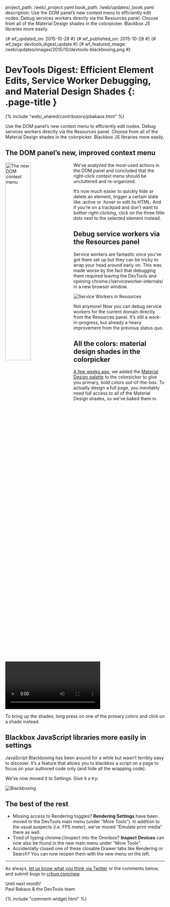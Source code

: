 project_path: /web/_project.yaml
book_path: /web/updates/_book.yaml
description: Use the DOM panel’s new context menu to efficiently edit nodes. Debug services workers directly via the Resources panel. Choose from all of the Material Design shades in the colorpicker. Blackbox JS libraries more easily.

{# wf_updated_on: 2015-10-28 #}
{# wf_published_on: 2015-10-28 #}
{# wf_tags: devtools,digest,update #}
{# wf_featured_image: /web/updates/images/2015/10/devtools-blackboxing.png #}

# DevTools Digest: Efficient Element Edits, Service Worker Debugging, and Material Design Shades {: .page-title }

{% include "web/_shared/contributors/pbakaus.html" %}



Use the DOM panel’s new context menu to efficiently edit nodes. Debug services workers directly via the Resources panel. Choose from all of the Material Design shades in the colorpicker. Blackbox JS libraries more easily.

## The DOM panel’s new, improved context menu

<img src="/web/updates/images/2015/10/devtools-dom-menu.png" alt="The new DOM context menu" style="float: left;max-width: 230px;margin-right: 1em;margin-bottom: 1em;width: 40%;">We’ve analyzed the most-used actions in the DOM panel and concluded that the right-click context menu should be uncluttered and re-organized.

It’s now much easier to quickly hide or delete an element, trigger a certain state like :active or :hover or edit its HTML. And if you’re on a trackpad and don’t want to bother right-clicking, click on the three little dots next to the selected element instead.

## Debug service workers via the Resources panel

Service workers are fantastic once you’ve got them set up but they can be tricky to wrap your head around early on. This was made worse by the fact that debugging them required leaving the DevTools and opening chrome://serviceworker-internals/ in a new browser window.

![Service Workers in Resources](/web/updates/images/2015/10/devtools-service-workers.png)

Not anymore! Now you can debug service workers for the current domain directly from the Resources panel. It’s still a work-in-progress, but already a heavy improvement from the previous status quo.

## All the colors: material design shades in the colorpicker

[A few weeks ago](/web/updates/2015/08/devtools-digest-aggregated-timeline-details), we added the [Material Design palette](https://www.google.com/design/spec/style/color.html#color-color-palette) to the colorpicker to give you primary, bold colors out-of-the-box. To actually design a full page, you inevitably need full access to all of the Material Design shades, so we’ve baked them in.

<video src="/web/updates/videos/2015/10/devtools-md-shades.mp4" controls loop autoplay></video>

To bring up the shades, long press on one of the primary colors and click on a shade instead.

## Blackbox JavaScript libraries more easily in settings

JavaScript Blackboxing has been around for a while but wasn’t terribly easy to discover. It’s a feature that allows you to blackbox a script on a page to focus on your authored code only (and hide all the wrapping code).

We’ve now moved it to Settings. Give it a try:

![Blackboxing](/web/updates/images/2015/10/devtools-blackboxing.png)

## The best of the rest

  * Missing access to Rendering toggles? **Rendering Settings** have been moved to the DevTools main menu (under “More Tools”). In addition to the usual suspects (i.e. FPS meter), we’ve moved “Emulate print media” there as well.
  * Tired of typing chrome://inspect into the Omnibox? **Inspect Devices** can now also be found in the new main menu under “More Tools”.
  * Accidentally closed one of these closable Drawer tabs like Rendering or Search? You can now reopen them with the new menu on the left.

- - -

As always, [let us know what you think via 
Twitter](https://twitter.com/intent/tweet?text=%40ChromeDevTools) or the 
comments below, and submit bugs to [crbug.com/new](https://crbug.com/new).

Until next month!  
Paul Bakaus & the DevTools team


{% include "comment-widget.html" %}
